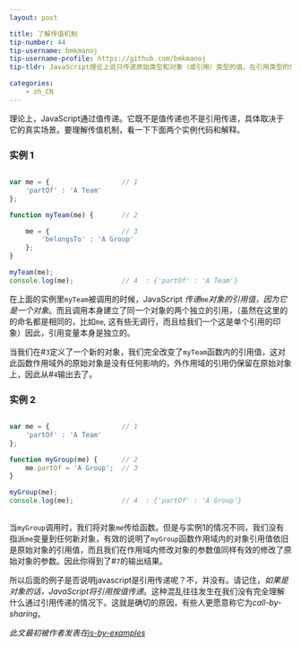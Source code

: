 ```yaml
---
layout: post

title: 了解传值机制
tip-number: 44
tip-username: bmkmanoj
tip-username-profile: https://github.com/bmkmanoj
tip-tldr: JavaScript理论上说只传递原始类型和对象（或引用）类型的值。在引用类型的情况下引用值本身通过值传递。

categories:
    - zh_CN
---
```


理论上，JavaScript通过值传递。它既不是值传递也不是引用传递，具体取决于它的真实场景。要理解传值机制，看一下下面两个实例代码和解释。

### 实例 1

```js

var me = {					// 1
	'partOf' : 'A Team'
}; 

function myTeam(me) {		// 2

	me = {					// 3
		'belongsTo' : 'A Group'
	}; 
} 	

myTeam(me);		
console.log(me);			// 4  : {'partOf' : 'A Team'}

```

在上面的实例里`myTeam`被调用的时候，JavaScript *传递*`me`*对象的引用值，因为它是一个对象*。而且调用本身建立了同一个对象的两个独立的引用，（虽然在这里的的命名都是相同的，比如`me`, 这有些无调行，而且给我们一个这是单个引用的印象）因此，引用变量本身是独立的。

当我们在#`3`定义了一个新的对象，我们完全改变了`myTeam`函数内的引用值，这对此函数作用域外的原始对象是没有任何影响的，外作用域的引用仍保留在原始对象上，因此从#`4`输出去了。 


### 实例 2

```js

var me = {					// 1
	'partOf' : 'A Team'
}; 

function myGroup(me) { 		// 2
	me.partOf = 'A Group';  // 3
} 

myGroup(me);
console.log(me);			// 4  : {'partOf' : 'A Group'}
	
```

当`myGroup`调用时，我们将对象`me`传给函数。但是与实例1的情况不同，我们没有指派`me`变量到任何新对象，有效的说明了`myGroup`函数作用域内的对象引用值依旧是原始对象的引用值，而且我们在作用域内修改对象的参数值同样有效的修改了原始对象的参数。因此你得到了#`7`的输出结果。

所以后面的例子是否说明javascript是引用传递呢？不，并没有。请记住，*如果是对象的话，JavaScript将引用按值传递*。这种混乱往往发生在我们没有完全理解什么通过引用传递的情况下。这就是确切的原因，有些人更愿意称它为*call-by-sharing*。


*此文最初被作者发表在[js-by-examples](https://github.com/bmkmanoj/js-by-examples/blob/master/examples/js_pass_by_value_or_reference.md)*